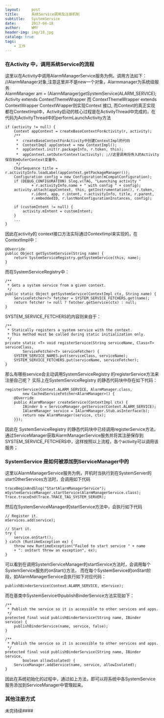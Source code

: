 ```yaml
---
layout:     post
title:      系统Service调用及注册机制
subtitle:   SystemService
date:       2017-04-18
author:     WMY
header-img: img/18.jpg
catalog: true
tags:
    - 工作
---
```

  

### 在Activity 中，调用系统Service的流程 
  
这里以在Activity中调用AlarmManagerService服务为例，调用方法如下：
//AlarmManager对象,注意这里并不是new一个对象，Alarmmanager为系统级服务  
AlarmManager am = (AlarmManager)getSystemService(ALARM_SERVICE);
Activity extends ContextThemeWrapper 而  ContextThemeWrapper extends ContextWrapper
ContextWrapper则实现Context 接口, 而Context的真正实现都在ContextImpl中，Activity启动的核心过程是在ActivityThread中完成的，在代码为ActivityThread中的performLaunchActivity方法  

	if (activity != null) {  
	    Context appContext = createBaseContextForActivity(r, activity);  
	    /** 
	     *  createBaseContextForActivity中创建ContextImpl的代码 
	     *  ContextImpl appContext = new ContextImpl(); 
	     *  appContext.init(r.packageInfo, r.token, this); 
	     *  appContext.setOuterContext(activity); ;//这里调用将传入的Activity保存到mOuterContext变量中。  
	     */  
	    CharSequence title = r.activityInfo.loadLabel(appContext.getPackageManager());  
	    Configuration config = new Configuration(mCompatConfiguration);  
	    if (DEBUG_CONFIGURATION) Slog.v(TAG, "Launching activity "  
	            + r.activityInfo.name + " with config " + config);  
	    activity.attach(appContext, this, getInstrumentation(), r.token,  
	            r.ident, app, r.intent, r.activityInfo, title, r.parent,  
	            r.embeddedID, r.lastNonConfigurationInstances, config);  
	  
	    if (customIntent != null) {  
	        activity.mIntent = customIntent;  
	    }  
	    ...  
	}    
因此在activity的 context接口方法实际通过ContextImpl来实现的，在ContextImpl中：

    @Override
    public Object getSystemService(String name) {
        return SystemServiceRegistry.getSystemService(this, name);
    } 
而在SystemServiceRegistry中：

    /**
     * Gets a system service from a given context.
     */
    public static Object getSystemService(ContextImpl ctx, String name) {
        ServiceFetcher<?> fetcher = SYSTEM_SERVICE_FETCHERS.get(name);
        return fetcher != null ? fetcher.getService(ctx) : null;
    }
SYSTEM_SERVICE_FETCHERS的内容则来自于：

    /**
     * Statically registers a system service with the context.
     * This method must be called during static initialization only.
     */
    private static <T> void registerService(String serviceName, Class<T> serviceClass,
            ServiceFetcher<T> serviceFetcher) {
        SYSTEM_SERVICE_NAMES.put(serviceClass, serviceName);
        SYSTEM_SERVICE_FETCHERS.put(serviceName, serviceFetcher);
    }
那么有哪些service会主动调用SystemServiceRegistry 的registerService方法来注册自己呢？ 
实际上在SystemServiceRegistry 的静态代码块中存在如下代码：

    registerService(Context.ALARM_SERVICE, AlarmManager.class,
            new CachedServiceFetcher<AlarmManager>() {
        @Override
        public AlarmManager createService(ContextImpl ctx) {
            IBinder b = ServiceManager.getService(Context.ALARM_SERVICE);
            IAlarmManager service = IAlarmManager.Stub.asInterface(b);
            return new AlarmManager(service, ctx);
        }});
因此在 SystemServiceRegistry 的静态代码块中已经调用registerService方法，通过ServiceManager获取AlarmManagerService服务并将其注册保存到SYSTEM_SERVICE_FETCHERS中，这样按照以上流程，各个activity可以调用该服务；


### SystemService 是如何被添加到ServiceManager中的

这里以AlarmManagerService服务为例，开机时当执行到在SystemServer的startOtherServices方法时，会调用如下代码

    traceBeginAndSlog("StartAlarmManagerService");
    mSystemServiceManager.startService(AlarmManagerService.class);
    Trace.traceEnd(Trace.TRACE_TAG_SYSTEM_SERVER); 
然后在SystemServiceManager的startService方法中，会执行如下代码 

    // Register it.
    mServices.add(service);

    // Start it.
    try {
        service.onStart();
    } catch (RuntimeException ex) {
        throw new RuntimeException("Failed to start service " + name
        + ": onStart threw an exception", ex);
    }
可以看到在调用SystemServiceManager的startService方法时，会调用每个SystemService服务的onStart()方法，
而在每个SystemService的onStart阶段，如AlarmManagerService会执行如下对应代码：
 
	publishBinderService(Context.ALARM_SERVICE, mService); 

而在基类中SystemService中publishBinderService方法实现如下：
 
    /**
     * Publish the service so it is accessible to other services and apps.
     */
    protected final void publishBinderService(String name, IBinder service) {
        publishBinderService(name, service, false);
    } 

    /**
     * Publish the service so it is accessible to other services and apps.
     */
    protected final void publishBinderService(String name, IBinder service,
            boolean allowIsolated) {
        ServiceManager.addService(name, service, allowIsolated);
    }
因此在系统初始化的过程中，通过如上方法，即可以将系统中各SystemService服务添加到ServiceManager中管理起来。

 
### 其他注册方式 

未完待续####





